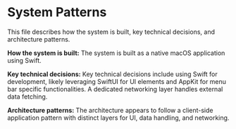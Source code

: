 # System Patterns

This file describes how the system is built, key technical decisions, and architecture patterns.

**How the system is built:**
The system is built as a native macOS application using Swift.

**Key technical decisions:**
Key technical decisions include using Swift for development, likely leveraging SwiftUI for UI elements and AppKit for menu bar specific functionalities. A dedicated networking layer handles external data fetching.

**Architecture patterns:**
The architecture appears to follow a client-side application pattern with distinct layers for UI, data handling, and networking.